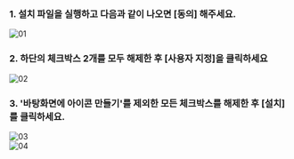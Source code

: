 ### 1. 설치 파일을 실행하고 다음과 같이 나오면 [동의] 해주세요.
![01](https://user-images.githubusercontent.com/49784035/182019815-6f765023-7021-412c-b39c-7967e44e85f8.png)   
### 2. 하단의 체크박스 2개를 모두 해제한 후 [사용자 지정]을 클릭하세요
![02](https://user-images.githubusercontent.com/49784035/182019817-393c5d08-be3a-4c50-b29a-ec2111849764.png)   
### 3. '바탕화면에 아이콘 만들기'를 제외한 모든 체크박스를 해제한 후 [설치]를 클릭하세요.
![03](https://user-images.githubusercontent.com/49784035/182019819-f68a78d2-c275-488c-bc7c-88e44e1dc091.png)   
![04](https://user-images.githubusercontent.com/49784035/182019820-b33e8a81-9ce5-499f-b8b0-52b4337464b0.png)   
